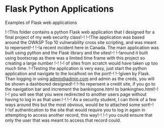 # Flask Python Applications 
Examples of Flask web applications

!-!This folder contains a python Flask web application that I designed for a final project of my web security class!-!
!-!The application was based around the OWASP Top 10 vulnerability cross site scripting, and was meant to repersent!-!
!-!a recent incident here in Canada. The main application was built using python and the Flask library and the sites!-!
!-!around it built using bootscrap as there was a limited time frame with this project so creating a large number !-!
!-! of sites from scratch would have taken up too much time.
!-!Testing the application is very easy, just start the python application and navigate to the localhost on the port!-!
!-!given by Flask. Than logging in using admin@admin.com and admin as the creds, you will be shown a dashbored designed!-!
!-!to repersent a credit site, if you go to the navigation bar and increment the bankingone.html to bankingtwo.html!-!
!-! you will see that you were redirected to another users page without having to log in as that user.!-!
!-! As a security student, I can think of a few ways around this but the most obvious, would be to attached some sort!-!
!-!of authentication to the site that would require you to log in again in attempting to access another record, this way!-!
!-! you could ensure that only the user that was meant to access that record could.